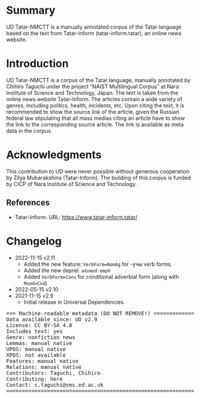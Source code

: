 # Summary

UD Tatar-NMCTT is a manually annotated corpus of the Tatar language based on the text from Tatar-Inform (tatar-inform.tatar),
an online news website.


# Introduction

UD Tatar-NMCTT is a corpus of the Tatar language, manually annotated by Chihiro Taguchi
under the project "NAIST Multilingual Corpus" at Nara Institute of Science and Technology, Japan.
The text is taken from the online news website Tatar-Inform.
The articles contain a wide variety of genres, including politics, health, incidents, etc.
Upon citing the text, it is recommended to show the source link of the article,
given the Russian federal law stipulating that all mass medias citing an article have to show the link to the corresponding source article.
The link is available as meta data in the corpus.


# Acknowledgments

This contribution to UD were never possible without generous cooperation by Zilya Mubarakshina (Tatar-Inform).
The building of this corpus is funded by CICP of Nara Institute of Science and Technology.

## References

* Tatar-Inform. URL: https://www.tatar-inform.tatar/


# Changelog

* 2022-11-15 v2.11
  * Added the new feature: `VerbForm=NomAg` for -учы verb forms.
  * Added the new deprel: `advmod:emph`
  * Added `VerbForm=Conv` for conditional adverbial form (along with `Mood=Cnd`)
* 2022-05-15 v2.10
* 2021-11-15 v2.9
  * Initial release in Universal Dependencies.


<pre>
=== Machine-readable metadata (DO NOT REMOVE!) ================================
Data available since: UD v2.9
License: CC BY-SA 4.0
Includes text: yes
Genre: nonfiction news
Lemmas: manual native
UPOS: manual native
XPOS: not available
Features: manual native
Relations: manual native
Contributors: Taguchi, Chihiro
Contributing: here
Contact: c.taguchi@sms.ed.ac.uk
===============================================================================
</pre>
